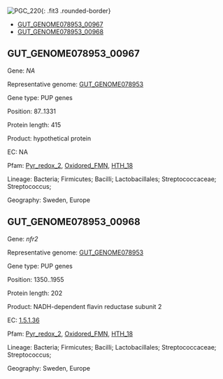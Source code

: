 ![PGC_220](../static/images/Clusters_figure/PGC_220.jpg){: .fit3 .rounded-border}

<ul id="myTab" class="nav nav-tabs">
  <li class="active">
        <a href="#tab1" data-toggle="tab">GUT_GENOME078953_00967</a>
  </li>
<li><a href="#tab2" data-toggle="tab">GUT_GENOME078953_00968</a></li>
</ul>

<div id="myTabContent" class="tab-content">
  <div class="tab-pane fade in active" id="tab1">

<h2 id="GUT_GENOME078953_00967">GUT_GENOME078953_00967</h2>
<p>Gene: <em>NA</em>
<p>Representative genome: <a href="https://www.ebi.ac.uk/metagenomics/genomes/MGYG-HGUT-01289">GUT_GENOME078953</a></p>
<p>Gene type: PUP genes</p>
<p>Position: 87..1331</p>
<p>Protein length: 415</p>
<p>Product: hypothetical protein</p>
<p>EC: NA</p>
<p>Pfam: <a href="http://pfam.xfam.org/family/Pyr_redox_2">Pyr_redox_2</a>, <a href="http://pfam.xfam.org/family/Oxidored_FMN">Oxidored_FMN</a>, <a href="http://pfam.xfam.org/family/HTH_18">HTH_18</a></p>
<p>Lineage: Bacteria; Firmicutes; Bacilli; Lactobacillales; Streptococcaceae; Streptococcus; </p>
<p>Geography: Sweden, Europe</p>
  </div>

  <div class="tab-pane fade" id="tab2">

<h2 id="GUT_GENOME078953_00968">GUT_GENOME078953_00968</h2>
<p>Gene: <em>nfr2</em></p>
<p>Representative genome: <a href="https://www.ebi.ac.uk/metagenomics/genomes/MGYG-HGUT-01289">GUT_GENOME078953</a></p>
<p>Gene type: PUP genes</p>
<p>Position: 1350..1955</p>
<p>Protein length: 202</p>
<p>Product: NADH-dependent flavin reductase subunit 2</p>
<p>EC: <a href="https://www.brenda-enzymes.org/enzyme.php?ecno=1.5.1.36">1.5.1.36</a></p>
<p>Pfam: <a href="http://pfam.xfam.org/family/Pyr_redox_2">Pyr_redox_2</a>, <a href="http://pfam.xfam.org/family/Oxidored_FMN">Oxidored_FMN</a>, <a href="http://pfam.xfam.org/family/HTH_18">HTH_18</a></p>
<p>Lineage: Bacteria; Firmicutes; Bacilli; Lactobacillales; Streptococcaceae; Streptococcus; </p>
<p>Geography: Sweden, Europe</p>

  </div>
</div>

